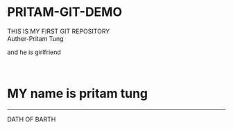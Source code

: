 # PRITAM-GIT-DEMO
THIS IS MY FIRST GIT REPOSITORY 
<br>
Auther-Pritam Tung 
<p>and he is girlfriend </p>
<br>
<h1>MY name is pritam tung </h1>
<hr>
<lavel for ="date of brith">DATH OF  BARTH </lavel>
<title> my first oriject </title>
